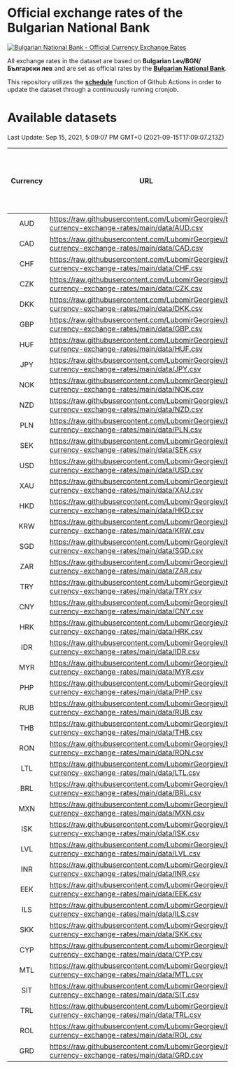# Official exchange rates of the Bulgarian National Bank

[![Bulgarian National Bank - Official Currency Exchange Rates](https://github.com/LubomirGeorgiev/bnb-currency-exchange-rates/actions/workflows/update-rates.yml/badge.svg?branch=main)](https://github.com/LubomirGeorgiev/bnb-currency-exchange-rates/actions/workflows/update-rates.yml)

All exchange rates in the dataset are based on **Bulgarian Lev/BGN/Български лев** and are set as official rates by the [**Bulgarian National Bank**](https://www.bnb.bg/Statistics/StExternalSector/StExchangeRates/StERForeignCurrencies/index.htm?toLang=_EN).

This repository utilizes the [**schedule**](https://docs.github.com/en/actions/reference/events-that-trigger-workflows) function of Github Actions in order to update the dataset through a continuously running cronjob.

# Available datasets

<!-- START LINKS (DO NOT EVER FU*ING DELETE THIS COMMENT FOR THE LOVE OF YOUR LIFE!!! IF YOU ARE CURIOS HOW IT WORKS, YOU CAN HAVE A LOOK AT ./src/updateReadme.ts) -->

Last Update: Sep 15, 2021, 5:09:07 PM GMT+0 (2021-09-15T17:09:07.213Z)

| Currency | URL                                                                                             | Number of records | Number of missing days that were filled in |
| :------: | ----------------------------------------------------------------------------------------------- | :---------------: | :----------------------------------------: |
|   AUD    | https://raw.githubusercontent.com/LubomirGeorgiev/bnb-currency-exchange-rates/main/data/AUD.csv |       7897        |                    2439                    |
|   CAD    | https://raw.githubusercontent.com/LubomirGeorgiev/bnb-currency-exchange-rates/main/data/CAD.csv |       7897        |                    2439                    |
|   CHF    | https://raw.githubusercontent.com/LubomirGeorgiev/bnb-currency-exchange-rates/main/data/CHF.csv |       7897        |                    2439                    |
|   CZK    | https://raw.githubusercontent.com/LubomirGeorgiev/bnb-currency-exchange-rates/main/data/CZK.csv |       7897        |                    2439                    |
|   DKK    | https://raw.githubusercontent.com/LubomirGeorgiev/bnb-currency-exchange-rates/main/data/DKK.csv |       7897        |                    2439                    |
|   GBP    | https://raw.githubusercontent.com/LubomirGeorgiev/bnb-currency-exchange-rates/main/data/GBP.csv |       7897        |                    2439                    |
|   HUF    | https://raw.githubusercontent.com/LubomirGeorgiev/bnb-currency-exchange-rates/main/data/HUF.csv |       7897        |                    2439                    |
|   JPY    | https://raw.githubusercontent.com/LubomirGeorgiev/bnb-currency-exchange-rates/main/data/JPY.csv |       7897        |                    2439                    |
|   NOK    | https://raw.githubusercontent.com/LubomirGeorgiev/bnb-currency-exchange-rates/main/data/NOK.csv |       7897        |                    2439                    |
|   NZD    | https://raw.githubusercontent.com/LubomirGeorgiev/bnb-currency-exchange-rates/main/data/NZD.csv |       7897        |                    2439                    |
|   PLN    | https://raw.githubusercontent.com/LubomirGeorgiev/bnb-currency-exchange-rates/main/data/PLN.csv |       7897        |                    2439                    |
|   SEK    | https://raw.githubusercontent.com/LubomirGeorgiev/bnb-currency-exchange-rates/main/data/SEK.csv |       7897        |                    2439                    |
|   USD    | https://raw.githubusercontent.com/LubomirGeorgiev/bnb-currency-exchange-rates/main/data/USD.csv |       7897        |                    2439                    |
|   XAU    | https://raw.githubusercontent.com/LubomirGeorgiev/bnb-currency-exchange-rates/main/data/XAU.csv |       7897        |                    2441                    |
|   HKD    | https://raw.githubusercontent.com/LubomirGeorgiev/bnb-currency-exchange-rates/main/data/HKD.csv |       7597        |                    2350                    |
|   KRW    | https://raw.githubusercontent.com/LubomirGeorgiev/bnb-currency-exchange-rates/main/data/KRW.csv |       7597        |                    2350                    |
|   SGD    | https://raw.githubusercontent.com/LubomirGeorgiev/bnb-currency-exchange-rates/main/data/SGD.csv |       7597        |                    2350                    |
|   ZAR    | https://raw.githubusercontent.com/LubomirGeorgiev/bnb-currency-exchange-rates/main/data/ZAR.csv |       7597        |                    2350                    |
|   TRY    | https://raw.githubusercontent.com/LubomirGeorgiev/bnb-currency-exchange-rates/main/data/TRY.csv |       6077        |                    1878                    |
|   CNY    | https://raw.githubusercontent.com/LubomirGeorgiev/bnb-currency-exchange-rates/main/data/CNY.csv |       5957        |                    1842                    |
|   HRK    | https://raw.githubusercontent.com/LubomirGeorgiev/bnb-currency-exchange-rates/main/data/HRK.csv |       5957        |                    1842                    |
|   IDR    | https://raw.githubusercontent.com/LubomirGeorgiev/bnb-currency-exchange-rates/main/data/IDR.csv |       5957        |                    1842                    |
|   MYR    | https://raw.githubusercontent.com/LubomirGeorgiev/bnb-currency-exchange-rates/main/data/MYR.csv |       5957        |                    1842                    |
|   PHP    | https://raw.githubusercontent.com/LubomirGeorgiev/bnb-currency-exchange-rates/main/data/PHP.csv |       5957        |                    1842                    |
|   RUB    | https://raw.githubusercontent.com/LubomirGeorgiev/bnb-currency-exchange-rates/main/data/RUB.csv |       5957        |                    1842                    |
|   THB    | https://raw.githubusercontent.com/LubomirGeorgiev/bnb-currency-exchange-rates/main/data/THB.csv |       5957        |                    1842                    |
|   RON    | https://raw.githubusercontent.com/LubomirGeorgiev/bnb-currency-exchange-rates/main/data/RON.csv |       5898        |                    1824                    |
|   LTL    | https://raw.githubusercontent.com/LubomirGeorgiev/bnb-currency-exchange-rates/main/data/LTL.csv |       5157        |                    1586                    |
|   BRL    | https://raw.githubusercontent.com/LubomirGeorgiev/bnb-currency-exchange-rates/main/data/BRL.csv |       4987        |                    1545                    |
|   MXN    | https://raw.githubusercontent.com/LubomirGeorgiev/bnb-currency-exchange-rates/main/data/MXN.csv |       4987        |                    1545                    |
|   ISK    | https://raw.githubusercontent.com/LubomirGeorgiev/bnb-currency-exchange-rates/main/data/ISK.csv |       4897        |                    1517                    |
|   LVL    | https://raw.githubusercontent.com/LubomirGeorgiev/bnb-currency-exchange-rates/main/data/LVL.csv |       4792        |                    1472                    |
|   INR    | https://raw.githubusercontent.com/LubomirGeorgiev/bnb-currency-exchange-rates/main/data/INR.csv |       4618        |                    1429                    |
|   EEK    | https://raw.githubusercontent.com/LubomirGeorgiev/bnb-currency-exchange-rates/main/data/EEK.csv |       4002        |                    1228                    |
|   ILS    | https://raw.githubusercontent.com/LubomirGeorgiev/bnb-currency-exchange-rates/main/data/ILS.csv |       3892        |                    1208                    |
|   SKK    | https://raw.githubusercontent.com/LubomirGeorgiev/bnb-currency-exchange-rates/main/data/SKK.csv |       2974        |                    916                     |
|   CYP    | https://raw.githubusercontent.com/LubomirGeorgiev/bnb-currency-exchange-rates/main/data/CYP.csv |       2906        |                    890                     |
|   MTL    | https://raw.githubusercontent.com/LubomirGeorgiev/bnb-currency-exchange-rates/main/data/MTL.csv |       2606        |                    801                     |
|   SIT    | https://raw.githubusercontent.com/LubomirGeorgiev/bnb-currency-exchange-rates/main/data/SIT.csv |       2544        |                    780                     |
|   TRL    | https://raw.githubusercontent.com/LubomirGeorgiev/bnb-currency-exchange-rates/main/data/TRL.csv |       1818        |                    559                     |
|   ROL    | https://raw.githubusercontent.com/LubomirGeorgiev/bnb-currency-exchange-rates/main/data/ROL.csv |       1699        |                    526                     |
|   GRD    | https://raw.githubusercontent.com/LubomirGeorgiev/bnb-currency-exchange-rates/main/data/GRD.csv |        359        |                    107                     |

<!-- END LINKS (DO NOT EVER FU*ING DELETE THIS COMMENT FOR THE LOVE OF YOUR LIFE!!! IF YOU ARE CURIOS HOW IT WORKS, YOU CAN HAVE A LOOK AT ./src/updateReadme.ts) -->
